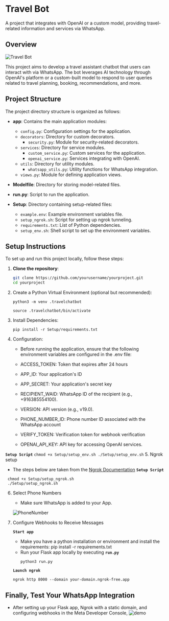 # Travel Bot

A project that integrates with OpenAI or a custom model, providing travel-related information and services via WhatsApp.

## Overview

![Travel Bot](path_to_your_image.png)

This project aims to develop a travel assistant chatbot that users can interact with via WhatsApp. The bot leverages AI technology through OpenAI's platform or a custom-built model to respond to user queries related to travel planning, booking, recommendations, and more.

## Project Structure

The project directory structure is organized as follows:


- **app**: Contains the main application modules:
  - `config.py`: Configuration settings for the application.
  - `decorators`: Directory for custom decorators.
    - `security.py`: Module for security-related decorators.
  - `services`: Directory for service modules.
    - `custom_service.py`: Custom services for the application.
    - `openai_service.py`: Services integrating with OpenAI.
  - `utils`: Directory for utility modules.
    - `whatsapp_utils.py`: Utility functions for WhatsApp integration.
  - `views.py`: Module for defining application views.

- **Modelfile**: Directory for storing model-related files.

- **run.py**: Script to run the application.

- **Setup**: Directory containing setup-related files:
  - `example.env`: Example environment variables file.
  - `setup_ngrok.sh`: Script for setting up ngrok tunneling.
  - `requirements.txt`: List of Python dependencies.
  - `setup_env.sh`: Shell script to set up the environment variables.

## Setup Instructions

To set up and run this project locally, follow these steps:

1. **Clone the repository**:
   ```bash
   git clone https://github.com/yourusername/yourproject.git
   cd yourproject
   ```
2. Create a Python Virtual Environment (optional but recommended):
   ```
   python3 -m venv .travelchatbot
   
   source .travelchatbot/bin/activate
   ```
3. Install Dependencies:
   ```
   pip install -r Setup/requirements.txt
   ```
4. Configuration:
   
   - Before running the application, ensure that the following environment variables are configured in the .env file:

    - ACCESS_TOKEN: Token that expires after 24 hours 
    - APP_ID: Your application's ID
    - APP_SECRET: Your application's secret key 
    - RECIPIENT_WAID: WhatsApp ID of the recipient (e.g., +916385554100).
    - VERSION: API version (e.g., v19.0).
    - PHONE_NUMBER_ID: Phone number ID associated with the WhatsApp account 
    - VERIFY_TOKEN: Verification token for webhook verification 
    - OPENAI_API_KEY: API key for accessing OpenAI services.
  
  **`Setup Script`**
     ```
       chmod +x Setup/setup_env.sh
       ./Setup/setup_env.sh
     ```
5. Ngrok setup
   - The steps below are taken from the [Ngrok Documentation](https://ngrok.com/docs/integrations/whatsapp/webhooks/)
   **`Setup Script`**
   ```
    chmod +x Setup/setup_ngrok.sh
    ./Setup/setup_ngrok.sh
   ``` 
6.  Select Phone Numbers

    - Make sure WhatsApp is added to your App.
      
     ![PhoneNumber](path_to_your_image.png)
      
7. Configure Webhooks to Receive Messages
   
   **`Start app`**

    - Make you have a python installation or environment and install the requirements: pip install -r requirements.txt
    - Run your Flask app locally by executing **`run.py`**
      ```
      python3 run.py
      ``` 

   **`Launch ngrok`**  
      ```
      ngrok http 8000 --domain your-domain.ngrok-free.app
      ``` 

## Finally, Test Your WhatsApp Integration

  - After setting up your Flask app, Ngrok with a static domain, and configuring webhooks in the Meta Developer Console,
  ![demo](path_to_your_image.png)

